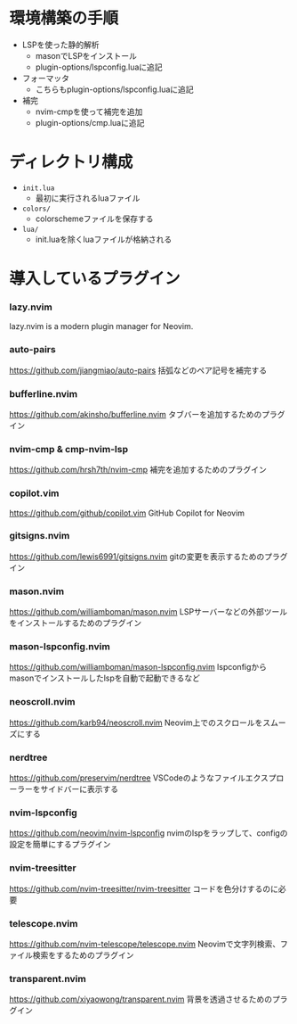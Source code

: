 # 環境構築の手順

- LSPを使った静的解析
    - masonでLSPをインストール
    - plugin-options/lspconfig.luaに追記
- フォーマッタ
    - こちらもplugin-options/lspconfig.luaに追記
- 補完
    - nvim-cmpを使って補完を追加
    - plugin-options/cmp.luaに追記

# ディレクトリ構成

- `init.lua`
  - 最初に実行されるluaファイル
- `colors/`
  - colorschemeファイルを保存する
- `lua/`
  - init.luaを除くluaファイルが格納される   

# 導入しているプラグイン

### lazy.nvim
lazy.nvim is a modern plugin manager for Neovim.

### auto-pairs
https://github.com/jiangmiao/auto-pairs
括弧などのペア記号を補完する

### bufferline.nvim
https://github.com/akinsho/bufferline.nvim
タブバーを追加するためのプラグイン

### nvim-cmp & cmp-nvim-lsp
https://github.com/hrsh7th/nvim-cmp
補完を追加するためのプラグイン

### copilot.vim
https://github.com/github/copilot.vim
GitHub Copilot for Neovim

### gitsigns.nvim
https://github.com/lewis6991/gitsigns.nvim
gitの変更を表示するためのプラグイン

### mason.nvim
https://github.com/williamboman/mason.nvim
LSPサーバーなどの外部ツールをインストールするためのプラグイン

### mason-lspconfig.nvim
https://github.com/williamboman/mason-lspconfig.nvim
lspconfigからmasonでインストールしたlspを自動で起動できるなど

### neoscroll.nvim
https://github.com/karb94/neoscroll.nvim
Neovim上でのスクロールをスムーズにする

### nerdtree
https://github.com/preservim/nerdtree
VSCodeのようなファイルエクスプローラーをサイドバーに表示する

### nvim-lspconfig
https://github.com/neovim/nvim-lspconfig
nvimのlspをラップして、configの設定を簡単にするプラグイン

### nvim-treesitter
https://github.com/nvim-treesitter/nvim-treesitter
コードを色分けするのに必要

### telescope.nvim
https://github.com/nvim-telescope/telescope.nvim
Neovimで文字列検索、ファイル検索をするためのプラグイン

### transparent.nvim
https://github.com/xiyaowong/transparent.nvim
背景を透過させるためのプラグイン



